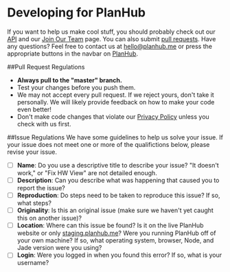 # Developing for PlanHub

If you want to help us make cool stuff, you should probably check out our [API](http://planhubme.github.io/APIDocs) and our [Join Our Team](https://raw.githubusercontent.com/PlanHubMe/PlanHub/master/public/images/mysteriousImage.jpg) page. You can also submit [pull requests](https://help.github.com/articles/using-pull-requests/). Have any questions? Feel free to contact us at [hello@planhub.me](mailto:hello@planhub.me) or press the appropriate buttons in the navbar on [PlanHub](http://planhub.me).

##Pull Request Regulations
* **Always pull to the "master" branch.**
* Test your changes before you push them.
* We may not accept every pull request. If we reject yours, don't take it personally. We will likely provide feedback on how to make your code even better!
* Don't make code changes that violate our [Privacy Policy](http://planhub.me/privacy) unless you check with us first.

##Issue Regulations
We have some guidelines to help us solve your issue. If your issue does not meet one or more of the qualifictions below, please revise your issue.

- [ ] **Name**: Do you use a descriptive title to describe your issue? "It doesn't work," or "Fix HW View" are not detailed enough.
- [ ] **Description**: Can you describe what was happening that caused you to report the issue?
- [ ] **Reproduction**: Do steps need to be taken to reproduce this issue? If so, what steps?
- [ ] **Originality**: Is this an original issue (make sure we haven't yet caught this on another issue)?
- [ ] **Location**: Where can this issue be found? Is it on the live PlanHub website or only [staging.planhub.me](http://staging.planhub.me)? Were you running PlanHub off of your own machine? If so, what operating system, browser, Node, and Jade version were you using?
- [ ] **Login**: Were you logged in when you found this error? If so, what is your username?

